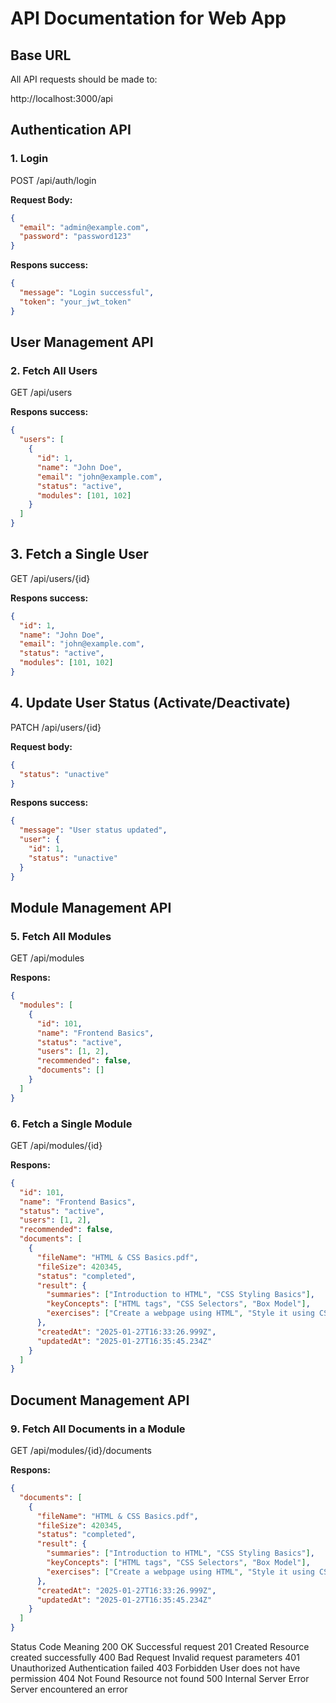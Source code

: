 # API Documentation for Web App

## Base URL
All API requests should be made to:

http://localhost:3000/api


## Authentication API
### 1. Login
POST /api/auth/login


**Request Body:**
```json
{
  "email": "admin@example.com",
  "password": "password123"
}
```
**Respons success:**
```json
{
  "message": "Login successful",
  "token": "your_jwt_token"
}
```
## User Management API
### 2. Fetch All Users
GET /api/users

**Respons success:**
```json
{
  "users": [
    {
      "id": 1,
      "name": "John Doe",
      "email": "john@example.com",
      "status": "active",
      "modules": [101, 102]
    }
  ]
}
```
## 3. Fetch a Single User
GET /api/users/{id}

**Respons success:**
```json
{
  "id": 1,
  "name": "John Doe",
  "email": "john@example.com",
  "status": "active",
  "modules": [101, 102]
}
```
## 4. Update User Status (Activate/Deactivate)
PATCH /api/users/{id}

**Request body:**
```json
{
  "status": "unactive"
}
```

**Respons success:**
```json
{
  "message": "User status updated",
  "user": {
    "id": 1,
    "status": "unactive"
  }
}
```

## Module Management API
### 5. Fetch All Modules
GET /api/modules

**Respons:**
```json
{
  "modules": [
    {
      "id": 101,
      "name": "Frontend Basics",
      "status": "active",
      "users": [1, 2],
      "recommended": false,
      "documents": []
    }
  ]
}
```
### 6. Fetch a Single Module
GET /api/modules/{id}

**Respons:**

```json
{
  "id": 101,
  "name": "Frontend Basics",
  "status": "active",
  "users": [1, 2],
  "recommended": false,
  "documents": [
    {
      "fileName": "HTML & CSS Basics.pdf",
      "fileSize": 420345,
      "status": "completed",
      "result": {
        "summaries": ["Introduction to HTML", "CSS Styling Basics"],
        "keyConcepts": ["HTML tags", "CSS Selectors", "Box Model"],
        "exercises": ["Create a webpage using HTML", "Style it using CSS"]
      },
      "createdAt": "2025-01-27T16:33:26.999Z",
      "updatedAt": "2025-01-27T16:35:45.234Z"
    }
  ]
}
```

## Document Management API

### 9. Fetch All Documents in a Module
GET /api/modules/{id}/documents

**Respons:**
```json
{
  "documents": [
    {
      "fileName": "HTML & CSS Basics.pdf",
      "fileSize": 420345,
      "status": "completed",
      "result": {
        "summaries": ["Introduction to HTML", "CSS Styling Basics"],
        "keyConcepts": ["HTML tags", "CSS Selectors", "Box Model"],
        "exercises": ["Create a webpage using HTML", "Style it using CSS"]
      },
      "createdAt": "2025-01-27T16:33:26.999Z",
      "updatedAt": "2025-01-27T16:35:45.234Z"
    }
  ]
}
```

Status Code	Meaning
200 OK	Successful request
201 Created	Resource created successfully
400 Bad Request	Invalid request parameters
401 Unauthorized	Authentication failed
403 Forbidden	User does not have permission
404 Not Found	Resource not found
500 Internal Server Error	Server encountered an error